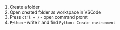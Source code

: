1. Create a folder
2. Open created folder as workspace in VSCode
3. Press `ctrl + /` - open command promt
4. `Python` - write it and find `Python: Create environment`